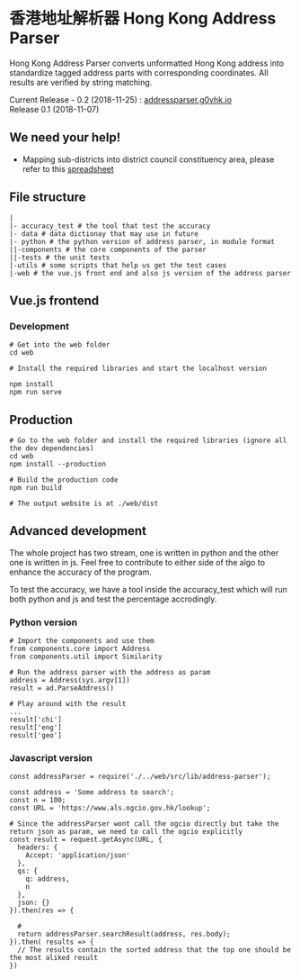 # 香港地址解析器 Hong Kong Address Parser

Hong Kong Address Parser converts unformatted Hong Kong address into standardize tagged address parts with corresponding coordinates. All results are verified by string matching.

Current Release - 0.2 (2018-11-25) : [addressparser.g0vhk.io](https://addressparser.g0vhk.io)  
Release 0.1 (2018-11-07) 

## We need your help!
- Mapping sub-districts into district council constituency area, please refer to this [spreadsheet](
https://docs.google.com/spreadsheets/d/1mNui-FsnnEiIXAGA-UBalqjywyBGhKMly2T9dLDhY7U/edit#gid=415942179)


## File structure
```
|
|- accuracy_test # the tool that test the accuracy
|- data # data dictionay that may use in future
|- python # the python version of address parser, in module format
||-components # the core components of the parser
||-tests # the unit tests
|-utils # some scripts that help us get the test cases
|-web # the vue.js front end and also js version of the address parser
```


## Vue.js frontend

### Development
```
# Get into the web folder
cd web

# Install the required libraries and start the localhost version

npm install
npm run serve
```

## Production

```
# Go to the web folder and install the required libraries (ignore all the dev dependencies)
cd web
npm install --production

# Build the production code
npm run build

# The output website is at ./web/dist
```

## Advanced development

The whole project has two stream, one is written in python and the other one is written in js. Feel free to contribute to either side of the algo to enhance the accuracy of the program.

To test the accuracy, we have a tool inside the accuracy_test which will run both python and js and test the percentage accrodingly.

### Python version

```
# Import the components and use them
from components.core import Address
from components.util import Similarity

# Run the address parser with the address as param
address = Address(sys.argv[1])
result = ad.ParseAddress()

# Play around with the result
...
result['chi']
result['eng']
result['geo']
```

### Javascript version

```
const addressParser = require('./../web/src/lib/address-parser');

const address = 'Some address to search';
const n = 100;
const URL = 'https://www.als.ogcio.gov.hk/lookup';

# Since the addressParser wont call the ogcio directly but take the return json as param, we need to call the ogcio explicitly
const result = request.getAsync(URL, {
  headers: {
    Accept: 'application/json'
  },
  qs: {
    q: address,
    n
  },
  json: {}
}).then(res => {

  #
  return addressParser.searchResult(address, res.body);
}).then( results => {
  // The results contain the sorted address that the top one should be the most aliked result
})
```